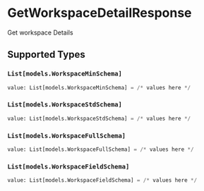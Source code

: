 # GetWorkspaceDetailResponse

Get workspace Details


## Supported Types

### `List[models.WorkspaceMinSchema]`

```python
value: List[models.WorkspaceMinSchema] = /* values here */
```

### `List[models.WorkspaceStdSchema]`

```python
value: List[models.WorkspaceStdSchema] = /* values here */
```

### `List[models.WorkspaceFullSchema]`

```python
value: List[models.WorkspaceFullSchema] = /* values here */
```

### `List[models.WorkspaceFieldSchema]`

```python
value: List[models.WorkspaceFieldSchema] = /* values here */
```

